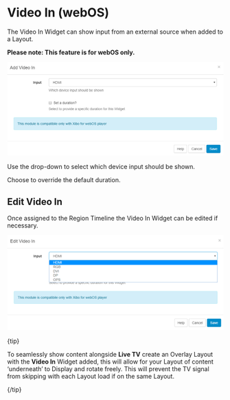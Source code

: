 <!--toc=widgets-->

# Video In (webOS)

The Video In Widget can show input from an external source when added to a Layout. 

**Please note: This feature is for webOS only.**

![Add webOS Video In](img/media_webos_add.png)

Use the drop-down to select which device input should be shown.

Choose to override the default duration.

## Edit Video In

Once assigned to the Region Timeline the Video In Widget can be edited if necessary.

![Edit webOS Video In](img/media_webos_edit.png)

{tip}

To seamlessly show content alongside **Live TV** create an Overlay Layout with the **Video In** Widget added, this will allow for your Layout of content ‘underneath’ to Display and rotate freely. This will prevent the TV signal from skipping with each Layout load if on the same Layout.

{/tip}